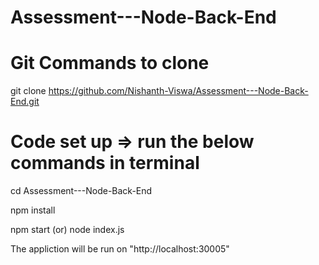 # Assessment---Node-Back-End

# Git Commands to clone

git clone https://github.com/Nishanth-Viswa/Assessment---Node-Back-End.git

# Code set up => run the below commands in terminal

cd Assessment---Node-Back-End

npm install 

npm start (or) node index.js

The appliction will be run on "http://localhost:30005"
